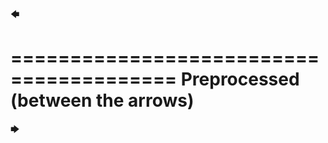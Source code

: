 🡄

========================================
Preprocessed (between the arrows)
========================================

🡆